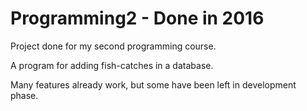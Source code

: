 # Programming2 - Done in 2016
Project done for my second programming course. 

A program for adding fish-catches in a database. 

Many features already work, but some have been left in development phase.
